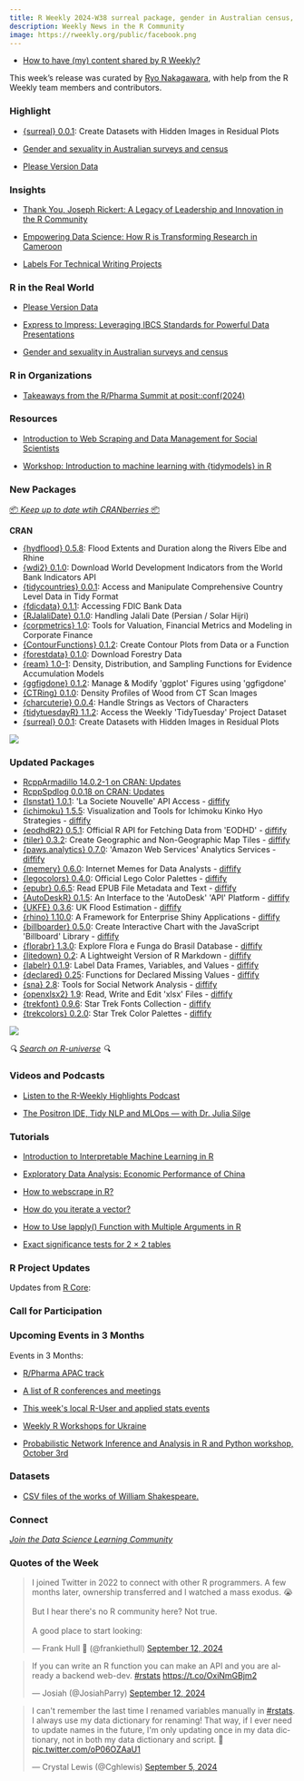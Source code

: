 ```yaml
---
title: R Weekly 2024-W38 surreal package, gender in Australian census, version-ing data
description: Weekly News in the R Community
image: https://rweekly.org/public/facebook.png
---
```


+ [How to have (my) content shared by R Weekly?](https://github.com/rweekly/rweekly.org#how-to-have-my-content-shared-by-r-weekly)

This week’s release was curated by [Ryo Nakagawara](https://mstdn.social/@R_by_Ryo), with help from the R Weekly team members and contributors.

### Highlight

+ [{surreal} 0.0.1](https://cran.r-project.org/package=surreal): Create Datasets with Hidden Images in Residual Plots

+ [Gender and sexuality in Australian surveys and census](https://freerangestats.info/blog/2024/09/08/sex-gender)

+ [Please Version Data](https://win-vector.com/2024/09/09/please-version-data/)

### Insights

+ [Thank You, Joseph Rickert: A Legacy of Leadership and Innovation in the R Community](https://www.r-consortium.org/blog/2024/09/10/thank-you-joseph-rickert-a-legacy-of-leadership-and-innovation-in-the-r-community)

+ [Empowering Data Science: How R is Transforming Research in Cameroon](https://www.r-consortium.org/blog/2024/09/12/empowering-data-science-how-r-is-transforming-research-in-cameroon)

+ [Labels For Technical Writing Projects](https://ropensci.org/blog/2024/09/12/labels-writing-projects/)

### R in the Real World

+ [Please Version Data](https://win-vector.com/2024/09/09/please-version-data/)

+ [Express to Impress: Leveraging IBCS Standards for Powerful Data Presentations](https://medium.com/number-around-us/express-to-impress-leveraging-ibcs-standards-for-powerful-data-presentations-3c3a269f0ec0)

+ [Gender and sexuality in Australian surveys and census](https://freerangestats.info/blog/2024/09/08/sex-gender)

### R in Organizations

+ [Takeaways from the R/Pharma Summit at posit::conf(2024)](https://posit.co/blog/takeaways-from-the-r-pharma-summit-at-posit-conf-2024/)

### Resources

+ [Introduction to Web Scraping and Data Management for Social Scientists](https://github.com/JBGruber/ess-v2-web-scraping-data-management)

+ [Workshop: Introduction to machine learning with {tidymodels} in R](https://github.com/nrennie/rss-2024-tidymodels)

### New Packages

<!-- <p class="added-hostname"><a href="https://rweekly.org/live" target="_blank" class="externalLink">📦 <i>Go Live for More New Pkgs</i> 📦</a></p> --> 
<p class="added-hostname"><a href="https://dirk.eddelbuettel.com/cranberries/cran/new/" target="_blank" class="externalLink">📦 <i>Keep up to date wtih CRANberries</i> 📦</a></p>

**CRAN**

+ [{hydflood} 0.5.8](https://cran.r-project.org/package=hydflood): Flood Extents and Duration along the Rivers Elbe and Rhine
+ [{wdi2} 0.1.0](https://cran.r-project.org/package=wdi2): Download World Development Indicators from the World Bank
Indicators API
+ [{tidycountries} 0.0.1](https://cran.r-project.org/package=tidycountries): Access and Manipulate Comprehensive Country Level Data in Tidy Format
+ [{fdicdata} 0.1.1](https://cran.r-project.org/package=fdicdata): Accessing FDIC Bank Data
+ [{RJalaliDate} 0.1.0](https://cran.r-project.org/package=RJalaliDate): Handling Jalali Date (Persian / Solar Hijri)
+ [{corpmetrics} 1.0](https://cran.r-project.org/package=corpmetrics): Tools for Valuation, Financial Metrics and Modeling in Corporate Finance
+ [{ContourFunctions} 0.1.2](https://cran.r-project.org/package=ContourFunctions): Create Contour Plots from Data or a Function
+ [{forestdata} 0.1.0](https://cran.r-project.org/package=forestdata): Download Forestry Data
+ [{ream} 1.0-1](https://cran.r-project.org/package=ream): Density, Distribution, and Sampling Functions for Evidence
Accumulation Models
+ [{ggfigdone} 0.1.2](https://cran.r-project.org/package=ggfigdone): Manage & Modify 'ggplot' Figures using 'ggfigdone'
+ [{CTRing} 0.1.0](https://cran.r-project.org/package=CTRing): Density Profiles of Wood from CT Scan Images
+ [{charcuterie} 0.0.4](https://cran.r-project.org/package=charcuterie): Handle Strings as Vectors of Characters
+ [{tidytuesdayR} 1.1.2](https://cran.r-project.org/package=tidytuesdayR): Access the Weekly 'TidyTuesday' Project Dataset
+ [{surreal} 0.0.1](https://cran.r-project.org/package=surreal): Create Datasets with Hidden Images in Residual Plots

![](https://raw.githubusercontent.com/rweekly/image/master/2024-W38/r1.PNG)

### Updated Packages

+ [RcppArmadillo 14.0.2-1 on CRAN: Updates](http://dirk.eddelbuettel.com/blog/2024/09/12#rcpparmadillo_14.0.2-1)
+ [RcppSpdlog 0.0.18 on CRAN: Updates](http://dirk.eddelbuettel.com/blog/2024/09/10#rcppspdlog_0.0.18)
+ [{lsnstat} 1.0.1](https://cran.r-project.org/package=lsnstat): 'La Societe Nouvelle' API Access - [diffify](https://diffify.com/R/lsnstat)
+ [{ichimoku} 1.5.5](https://cran.r-project.org/package=ichimoku): Visualization and Tools for Ichimoku Kinko Hyo Strategies - [diffify](https://diffify.com/R/ichimoku)
+ [{eodhdR2} 0.5.1](https://cran.r-project.org/package=eodhdR2): Official R API for Fetching Data from 'EODHD' - [diffify](https://diffify.com/R/eodhdR2)
+ [{tiler} 0.3.2](https://cran.r-project.org/package=tiler): Create Geographic and Non-Geographic Map Tiles - [diffify](https://diffify.com/R/tiler)
+ [{paws.analytics} 0.7.0](https://cran.r-project.org/package=paws.analytics): 'Amazon Web Services' Analytics Services - [diffify](https://diffify.com/R/paws.analytics)
+ [{memery} 0.6.0](https://cran.r-project.org/package=memery): Internet Memes for Data Analysts - [diffify](https://diffify.com/R/memery)
+ [{legocolors} 0.4.0](https://cran.r-project.org/package=legocolors): Official Lego Color Palettes - [diffify](https://diffify.com/R/legocolors)
+ [{epubr} 0.6.5](https://cran.r-project.org/package=epubr): Read EPUB File Metadata and Text - [diffify](https://diffify.com/R/epubr)
+ [{AutoDeskR} 0.1.5](https://cran.r-project.org/package=AutoDeskR): An Interface to the 'AutoDesk' 'API' Platform - [diffify](https://diffify.com/R/AutoDeskR)
+ [{UKFE} 0.3.6](https://cran.r-project.org/package=UKFE): UK Flood Estimation - [diffify](https://diffify.com/R/UKFE)
+ [{rhino} 1.10.0](https://cran.r-project.org/package=rhino): A Framework for Enterprise Shiny Applications - [diffify](https://diffify.com/R/rhino)
+ [{billboarder} 0.5.0](https://cran.r-project.org/package=billboarder): Create Interactive Chart with the JavaScript 'Billboard' Library - [diffify](https://diffify.com/R/billboarder)
+ [{florabr} 1.3.0](https://cran.r-project.org/package=florabr): Explore Flora e Funga do Brasil Database - [diffify](https://diffify.com/R/florabr)
+ [{litedown} 0.2](https://cran.r-project.org/package=litedown): A Lightweight Version of R Markdown - [diffify](https://diffify.com/R/litedown)
+ [{labelr} 0.1.9](https://cran.r-project.org/package=labelr): Label Data Frames, Variables, and Values - [diffify](https://diffify.com/R/labelr)
+ [{declared} 0.25](https://cran.r-project.org/package=declared): Functions for Declared Missing Values - [diffify](https://diffify.com/R/declared)
+ [{sna} 2.8](https://cran.r-project.org/package=sna): Tools for Social Network Analysis - [diffify](https://diffify.com/R/sna)
+ [{openxlsx2} 1.9](https://cran.r-project.org/package=openxlsx2): Read, Write and Edit 'xlsx' Files - [diffify](https://diffify.com/R/openxlsx2)
+ [{trekfont} 0.9.6](https://cran.r-project.org/package=trekfont): Star Trek Fonts Collection - [diffify](https://diffify.com/R/trekfont)
+ [{trekcolors} 0.2.0](https://cran.r-project.org/package=trekcolors): Star Trek Color Palettes - [diffify](https://diffify.com/R/trekcolors)

![](https://raw.githubusercontent.com/rweekly/image/master/2024-W38/r2.png)


<i>🔍 [Search on R-universe](https://r-universe.dev/search/) 🔍</i>

### Videos and Podcasts

+ [Listen to the R-Weekly Highlights Podcast](https://serve.podhome.fm/r-weekly-highlights)

+ [The Positron IDE, Tidy NLP and MLOps — with Dr. Julia Silge ](https://www.youtube.com/watch?v=jjpP35VL3-E)

### Tutorials

+ [Introduction to Interpretable Machine Learning in R](https://r-posts.com/introduction-to-interpretable-machine-learning-in-r/)

+ [Exploratory Data Analysis: Economic Performance of China](https://datageeek.com/2024/09/09/exploratory-data-analysis-chinas-economic-performance/)

+ [How to webscrape in R?](https://www.codingthepast.com/2024/09/10/How-to-webscrape-in-R.html)

+ [How do you iterate a vector?](https://rdiscovery.netlify.app/posts/2024-09-09_reduce/)

+ [How to Use lapply() Function with Multiple Arguments in R](https://www.spsanderson.com/steveondata/posts/2024-09-11/)

+ [Exact significance tests for 2 × 2 tables](https://janhove.github.io/posts/2024-09-10-contingency-p-value/)

<!--<div class="post-more-begin></div><div class="post-more-end"></div>-->

### R Project Updates

Updates from [R Core](http://developer.r-project.org/blosxom.cgi/R-devel/NEWS):

### Call for Participation

### Upcoming Events in 3 Months

Events in 3 Months:

+ [R/Pharma APAC track](https://rinpharma.com/post/2024-07-17-apac-track/)

+ [A list of R conferences and meetings](https://jumpingrivers.github.io/meetingsR/events.html)

+ [This week's local R-User and applied stats events](https://community.rstudio.com/c/irl)

+ [Weekly R Workshops for Ukraine](https://sites.google.com/view/dariia-mykhailyshyna/main/r-workshops-for-ukraine)

+ [Probabilistic Network Inference and Analysis in R and Python workshop, October 3rd](https://r-posts.com/probabilistic-network-inference-and-analysis-in-r-and-python-workshop/)

### Datasets

+ [CSV files of the works of William Shakespeare.](https://github.com/nrennie/shakespeare)

### Connect

<i>[Join the Data Science Learning Community](https://DSLC.io/)</i>

### Quotes of the Week

<blockquote class="twitter-tweet"><p lang="en" dir="ltr">I joined Twitter in 2022 to connect with other R programmers. A few months later, ownership transferred and I watched a mass exodus. 😭<br><br>But I hear there&#39;s no R community here? Not true. <br><br>A good place to start looking:</p>&mdash; Frank Hull 🍥 (@frankiethull) <a href="https://twitter.com/frankiethull/status/1834342818162377027?ref_src=twsrc%5Etfw">September 12, 2024</a></blockquote> <script async src="https://platform.twitter.com/widgets.js" charset="utf-8"></script> 


<blockquote class="twitter-tweet"><p lang="en" dir="ltr">If you can write an R function you can make an API and you are already a backend web-dev. <a href="https://twitter.com/hashtag/rstats?src=hash&amp;ref_src=twsrc%5Etfw">#rstats</a> <a href="https://t.co/OxiNmGBjm2">https://t.co/OxiNmGBjm2</a></p>&mdash; Josiah (@JosiahParry) <a href="https://twitter.com/JosiahParry/status/1834265029115519418?ref_src=twsrc%5Etfw">September 12, 2024</a></blockquote> <script async src="https://platform.twitter.com/widgets.js" charset="utf-8"></script> 

<blockquote class="twitter-tweet"><p lang="en" dir="ltr">I can&#39;t remember the last time I renamed variables manually in <a href="https://twitter.com/hashtag/rstats?src=hash&amp;ref_src=twsrc%5Etfw">#rstats</a>. I always use my data dictionary for renaming! That way, if I ever need to update names in the future, I&#39;m only updating once in my data dictionary, not in both my data dictionary and script. 🙌 <a href="https://t.co/oP06OZAaU1">pic.twitter.com/oP06OZAaU1</a></p>&mdash; Crystal Lewis (@Cghlewis) <a href="https://twitter.com/Cghlewis/status/1831768393013457134?ref_src=twsrc%5Etfw">September 5, 2024</a></blockquote> <script async src="https://platform.twitter.com/widgets.js" charset="utf-8"></script> 

